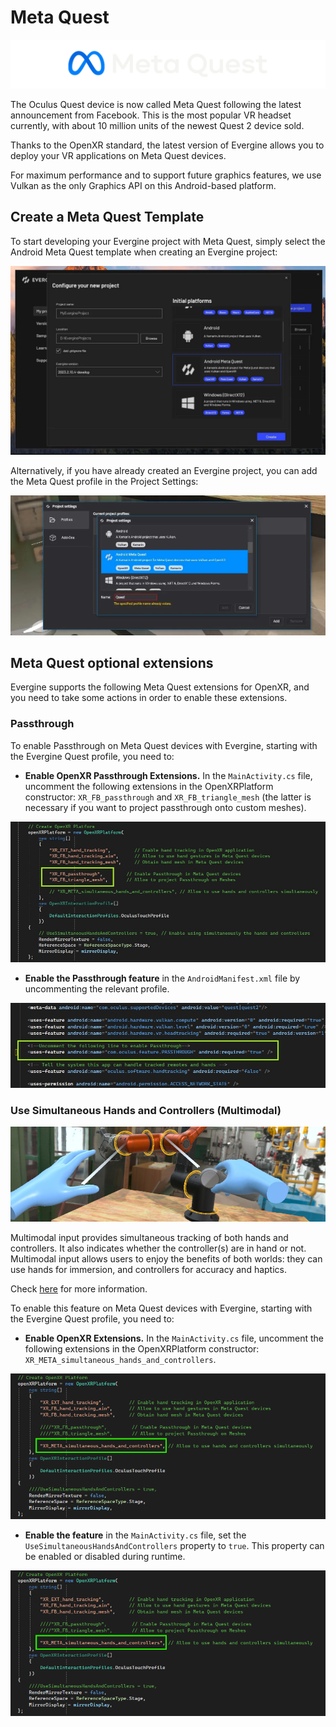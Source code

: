 # Meta Quest

![Meta Quest](images/metaquest.png)

The Oculus Quest device is now called Meta Quest following the latest announcement from Facebook. This is the most popular VR headset currently, with about 10 million units of the newest Quest 2 device sold.

Thanks to the OpenXR standard, the latest version of Evergine allows you to deploy your VR applications on Meta Quest devices.

For maximum performance and to support future graphics features, we use Vulkan as the only Graphics API on this Android-based platform.

## Create a Meta Quest Template

To start developing your Evergine project with Meta Quest, simply select the Android Meta Quest template when creating an Evergine project:

![Meta Quest template](images/openxr_template.png)

Alternatively, if you have already created an Evergine project, you can add the Meta Quest profile in the Project Settings:

![Meta Quest add profile](images/openxr_addprofile.png)

## Meta Quest optional extensions

Evergine supports the following Meta Quest extensions for OpenXR, and you need to take some actions in order to enable these extensions.

### Passthrough

To enable Passthrough on Meta Quest devices with Evergine, starting with the Evergine Quest profile, you need to:

- **Enable OpenXR Passthrough Extensions.** In the `MainActivity.cs` file, uncomment the following extensions in the OpenXRPlatform constructor: `XR_FB_passthrough` and `XR_FB_triangle_mesh` (the latter is necessary if you want to project passthrough onto custom meshes).

![XR Passthrough Extensions](../images/passthrough_extensions.jpg)

- **Enable the Passthrough feature** in the `AndroidManifest.xml` file by uncommenting the relevant profile.

![XR Passthrough Feature](../images/passthrough_feature.jpg)


### Use Simultaneous Hands and Controllers (Multimodal)

![Simultaneous Hands and Controllers](images/simultaneous-hands-controllers.png)

Multimodal input provides simultaneous tracking of both hands and controllers. It also indicates whether the controller(s) are in hand or not. Multimodal input allows users to enjoy the benefits of both worlds: they can use hands for immersion, and controllers for accuracy and haptics.

Check [here](https://developers.meta.com/horizon/documentation/native/android/native-multimodal/?locale=fi_FI) for more information.


To enable this feature on Meta Quest devices with Evergine, starting with the Evergine Quest profile, you need to:

- **Enable OpenXR Extensions.** In the `MainActivity.cs` file, uncomment the following extensions in the OpenXRPlatform constructor: `XR_META_simultaneous_hands_and_controllers`.

![XR Multimodal  Extensions](images/openxr_multimodal_enableextension.png)

- **Enable the feature** in the `MainActivity.cs` file, set the `UseSimultaneousHandsAndControllers` property to `true`. This property can be enabled or disabled during runtime.

![XR Passthrough Feature](images/openxr_multimodal_enableextension.png)


